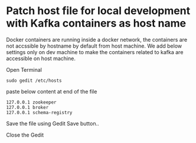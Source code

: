# Patch host file for local development with Kafka containers as host name

Docker containers are running inside a docker network, the containers are not accssible by hostname by default from host machine.
We add below settings only on dev machine to make the containers related to kafka are accessible on host machine.

Open Terminal
```
sudo gedit /etc/hosts
```

paste below content at end of the file

```
127.0.0.1 zookeeper
127.0.0.1 broker
127.0.0.1 schema-registry
```

Save the file using Gedit Save button..

Close the Gedit

